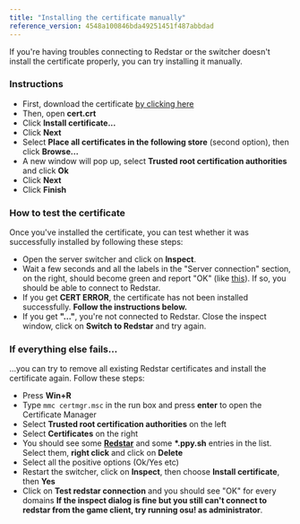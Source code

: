 ```yaml
---
title: "Installing the certificate manually"
reference_version: 4548a100846bda49251451f487abbdad
---
```

If you're having troubles connecting to Redstar or the switcher doesn't install the certificate properly, you can try installing it manually.

### Instructions
- First, download the certificate [by clicking here](https://redstar.moe/cert.crt)
- Then, open **cert.crt**
- Click **Install certificate...**
- Click **Next**
- Select **Place all certificates in the following store** (second option), then click **Browse...**
- A new window will pop up, select **Trusted root certification authorities** and click **Ok**
- Click **Next**
- Click **Finish**

### How to test the certificate
Once you've installed the certificate, you can test whether it was successfully installed by following these steps:

- Open the server switcher and click on **Inspect**.
- Wait a few seconds and all the labels in the "Server connection" section, on the right, should become green and report "OK" (like [this](https://i.ibb.co/68TL6zT/Settings-Form.png)). If so, you should be able to connect to Redstar.
- If you get **CERT ERROR**, the certificate has not been installed successfully. **Follow the instructions below.**
- If you get **"..."**, you're not connected to Redstar. Close the inspect window, click on **Switch to Redstar** and try again.

### If everything else fails...
...you can try to remove all existing Redstar certificates and install the certificate again. Follow these steps:

- Press **Win+R**
- Type `mmc certmgr.msc` in the run box and press **enter** to open the Certificate Manager
- Select **Trusted root certification authorities** on the left
- Select **Certificates** on the right
- You should see some **[Redstar](http://y.zxq.co/bbyxev.png)** and some **\*.ppy.sh** entries in the list. Select them, **right click** and click on **Delete**  
- Select all the positive options (Ok/Yes etc)
- Restart the switcher, click on **Inspect**, then choose **Install certificate**, then **Yes**
- Click on **Test redstar connection** and you should see "OK" for every domains
**If the inspect dialog is fine but you still can't connect to redstar from the game client, try running osu! as administrator**.